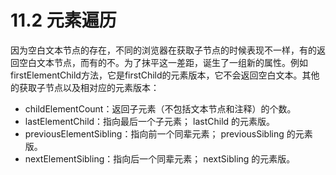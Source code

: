 # 11.2 元素遍历

因为空白文本节点的存在，不同的浏览器在获取子节点的时候表现不一样，有的返回空白文本节点，而有的不。为了抹平这一差距，诞生了一组新的属性。例如firstElementChild方法，它是firstChild的元素版本，它不会返回空白文本。其他的获取子节点以及相对应的元素版本：
* childElementCount：返回子元素（不包括文本节点和注释）的个数。
* lastElementChild：指向最后一个子元素； lastChild 的元素版。
* previousElementSibling：指向前一个同辈元素； previousSibling 的元素版。
* nextElementSibling：指向后一个同辈元素； nextSibling 的元素版。